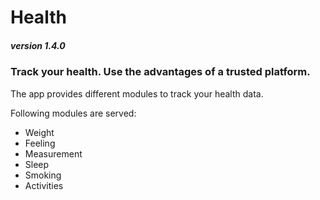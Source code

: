 # Health
##### version 1.4.0
### Track your health. Use the advantages of a trusted platform.

The app provides different modules to track your  health data.

Following modules are served:
- Weight
- Feeling
- Measurement
- Sleep
- Smoking
- Activities
